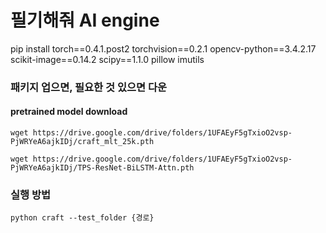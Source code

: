 # 필기해줘 AI engine


pip install torch==0.4.1.post2 torchvision==0.2.1 opencv-python==3.4.2.17 scikit-image==0.14.2 scipy==1.1.0 pillow imutils
### 패키지 업으면, 필요한 것 있으면 다운


#### pretrained model download
```
wget https://drive.google.com/drive/folders/1UFAEyF5gTxioO2vsp-PjWRYeA6ajkIDj/craft_mlt_25k.pth
```
```
wget https://drive.google.com/drive/folders/1UFAEyF5gTxioO2vsp-PjWRYeA6ajkIDj/TPS-ResNet-BiLSTM-Attn.pth
```

### 실행 방법
```
python craft --test_folder {경로}
```
